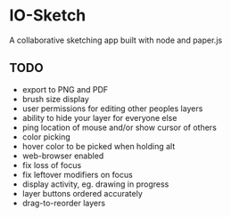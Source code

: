 IO-Sketch
=========

A collaborative sketching app built with node and paper.js

## TODO
* export to PNG and PDF
* brush size display
* user permissions for editing other peoples layers
* ability to hide your layer for everyone else
* ping location of mouse and/or show cursor of others
* color picking
* hover color to be picked when holding alt
* web-browser enabled
* fix loss of focus
* fix leftover modifiers on focus
* display activity, eg. drawing in progress
* layer buttons ordered accurately
* drag-to-reorder layers